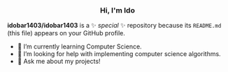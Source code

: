 <h3 align="center">Hi, I'm Ido</h3>


**idobar1403/idobar1403** is a ✨ _special_ ✨ repository because its `README.md` (this file) appears on your GitHub profile.
<!--
- 🔭 I’m currently working on ...
-->
- 🌱 I’m currently learning Computer Science.
- 🤔 I’m looking for help with implementing computer science algorithms.
- 💬 Ask me about my projects!
<!--
- 👯 I’m looking to collaborate on ...
-->
<!--
- 📫 How to reach me: 
- 😄 Pronouns: ...
- ⚡ Fun fact: ...
-->
